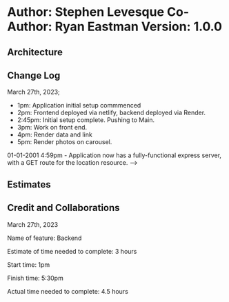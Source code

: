 # Author: Stephen Levesque Co-Author: Ryan Eastman Version: 1.0.0

## Architecture
<!-- Provide a detailed description of the application design. What technologies (languages, libraries, etc) you're using, and any other relevant design information. -->

## Change Log

March 27th, 2023; 

- 1pm: Application initial setup commmenced
- 2pm: Frontend deployed via netlify, backend deployed via Render.
- 2:45pm: Initial setup complete. Pushing to Main.
- 3pm: Work on front end.
- 4pm: Render data and link
- 5pm: Render photos on carousel.

01-01-2001 4:59pm - Application now has a fully-functional express server, with a GET route for the location resource. -->

## Estimates
<!-- See below -->

## Credit and Collaborations
<!-- Give credit (and a link) to other people or resources that helped you build this application. -->

March 27th, 2023 

Name of feature: Backend

Estimate of time needed to complete: 3 hours

Start time: 1pm

Finish time: 5:30pm

Actual time needed to complete: 4.5 hours
